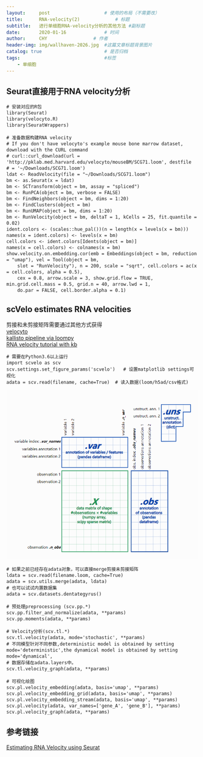 ```yaml
---
layout:     post   				    # 使用的布局（不需要改）
title:      RNA-velocity(2)				# 标题 
subtitle:   进行单细胞RNA-velocity分析的其他方法 #副标题
date:       2020-01-16 				# 时间
author:     CHY					# 作者
header-img: img/wallhaven-2026.jpg 	#这篇文章标题背景图片
catalog: true 						# 是否归档
tags:								#标签
    - 单细胞
---
```


## Seurat直接用于RNA velocity分析
```
# 安装对应的R包
library(Seurat)
library(velocyto.R)
library(SeuratWrappers)

# 准备数据构建RNA velocity
# If you don't have velocyto's example mouse bone marrow dataset, download with the CURL command
# curl::curl_download(url = 'http://pklab.med.harvard.edu/velocyto/mouseBM/SCG71.loom', destfile
# = '~/Downloads/SCG71.loom')
ldat <- ReadVelocity(file = "~/Downloads/SCG71.loom")
bm <- as.Seurat(x = ldat)
bm <- SCTransform(object = bm, assay = "spliced")
bm <- RunPCA(object = bm, verbose = FALSE)
bm <- FindNeighbors(object = bm, dims = 1:20)
bm <- FindClusters(object = bm)
bm <- RunUMAP(object = bm, dims = 1:20)
bm <- RunVelocity(object = bm, deltaT = 1, kCells = 25, fit.quantile = 0.02)
ident.colors <- (scales::hue_pal())(n = length(x = levels(x = bm)))
names(x = ident.colors) <- levels(x = bm)
cell.colors <- ident.colors[Idents(object = bm)]
names(x = cell.colors) <- colnames(x = bm)
show.velocity.on.embedding.cor(emb = Embeddings(object = bm, reduction = "umap"), vel = Tool(object = bm, 
    slot = "RunVelocity"), n = 200, scale = "sqrt", cell.colors = ac(x = cell.colors, alpha = 0.5), 
    cex = 0.8, arrow.scale = 3, show.grid.flow = TRUE, min.grid.cell.mass = 0.5, grid.n = 40, arrow.lwd = 1, 
    do.par = FALSE, cell.border.alpha = 0.1)
```

## scVelo estimates RNA velocities
剪接和未剪接矩阵需要通过其他方式获得  
[velocyto](http://velocyto.org/velocyto.py/tutorial/cli.html)  
[kallisto pipeline via loompy](https://linnarssonlab.org/loompy/kallisto/index.html)  
[RNA velocity tutorial with kb](https://www.kallistobus.tools/kb_velocity_tutorial.html)  
```
# 需要在Python3.6以上运行
import scvelo as scv
scv.settings.set_figure_params('scvelo')   # 设置matplotlib settings可视化
adata = scv.read(filename, cache=True)  # 读入数据(loom/h5ad/csv格式)
```
![数据结构](img/2026-1.png)
```
# 如果之前已经存在adata对象，可以直接merge剪接未剪接矩阵
ldata = scv.read(filename.loom, cache=True)
adata = scv.utils.merge(adata, ldata)
# 也可以试试内置数据集
adata = scv.datasets.dentategyrus()

# 预处理preprocessing (scv.pp.*)
scv.pp.filter_and_normalize(adata, **params)
scv.pp.moments(adata, **params)

# Velocity分析(scv.tl.*)
scv.tl.velocity(adata, mode='stochastic', **params)
# 不同模型针对不同参数,deterministic model is obtained by setting mode='deterministic',the dynamical model is obtained by setting mode='dynamical',
# 数据存储在adata.layers中。
scv.tl.velocity_graph(adata, **params)

# 可视化绘图
scv.pl.velocity_embedding(adata, basis='umap', **params)
scv.pl.velocity_embedding_grid(adata, basis='umap', **params)
scv.pl.velocity_embedding_stream(adata, basis='umap', **params)
scv.pl.velocity(adata, var_names=['gene_A', 'gene_B'], **params)
scv.pl.velocity_graph(adata, **params)
```


## 参考链接
[Estimating RNA Velocity using Seurat](http://htmlpreview.github.io/?https://github.com/satijalab/seurat-wrappers/blob/master/docs/velocity.html)